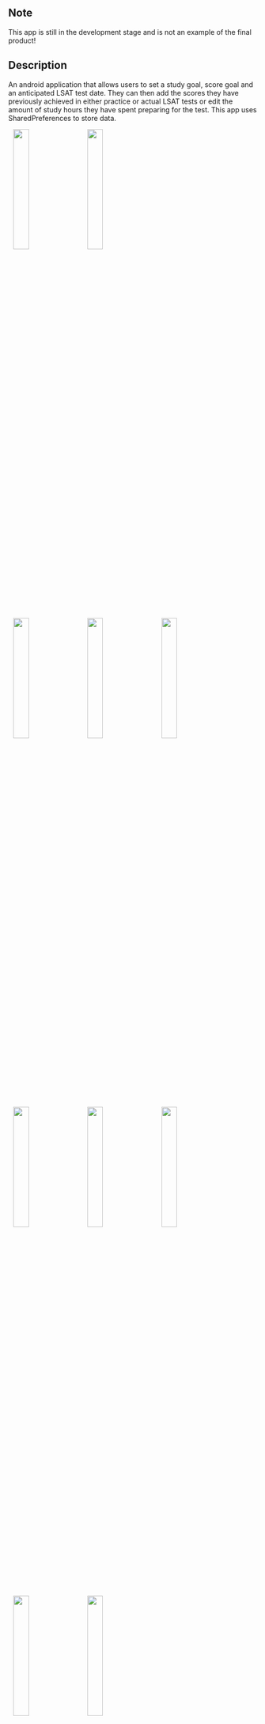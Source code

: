 ## Note
This app is still in the development stage and is not an example of the final product!

## Description
An android application that allows users to set a study goal, score goal and an anticipated LSAT test date. They can then add the scores they have previously achieved in either practice or actual LSAT tests or edit the amount of study hours they have spent preparing for the test. This app uses SharedPreferences to store data.

<p float="left">
<img src="https://github.com/Notatrace280/lsat_score_tracker/blob/master/app/src/main/res/Screenshot_20210925-114053_LSAT%20Tracker.jpg" width=25% height=25% hspace="10"> 
<img src="https://github.com/Notatrace280/lsat_score_tracker/blob/master/app/src/main/res/Screenshot_20210925-123916_LSAT%20Tracker.jpg" width=25% height=25% hspace="10">
</p>

<p float="left">
<img src="https://github.com/Notatrace280/lsat_score_tracker/blob/master/app/src/main/res/Screenshot_20210925-114826_LSAT%20Tracker.jpg" width=25% height=25% hspace="10">
<img src="https://github.com/Notatrace280/lsat_score_tracker/blob/master/app/src/main/res/Screenshot_20210925-115116_LSAT%20Tracker.jpg" width=25% height=25% hspace="10">
<img src="https://github.com/Notatrace280/lsat_score_tracker/blob/master/app/src/main/res/Screenshot_20210925-125110_LSAT%20Tracker.jpg" width=25% height=25% hspace="10">
</p>

<p float="left">
<img src="https://github.com/Notatrace280/lsat_score_tracker/blob/master/app/src/main/res/Screenshot_20210925-123920_LSAT%20Tracker.jpg" width=25% height=25% hspace="10">
<img src="https://github.com/Notatrace280/lsat_score_tracker/blob/master/app/src/main/res/Screenshot_20210925-123954_LSAT%20Tracker.jpg" width=25% height=25% hspace="10">
<img src="https://github.com/Notatrace280/lsat_score_tracker/blob/master/app/src/main/res/Screenshot_20210925-124010_LSAT%20Tracker.jpg" width=25% height=25% hspace="10">
</p>

<p float="left">
<img src="https://github.com/Notatrace280/lsat_score_tracker/blob/master/app/src/main/res/Screenshot_20210925-115028_LSAT%20Tracker%20(1).jpg" width=25% height=25% hspace="10">
<img src="https://github.com/Notatrace280/lsat_score_tracker/blob/master/app/src/main/res/Screenshot_20210925-115131_LSAT%20Tracker.jpg" width=25% height=25% hspace="10">
</p>







## Disclaimer
This is the first app I have ever tried to make on my own and as such, it is messy and should not be used as a perfect example of architecture or best practices.
